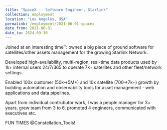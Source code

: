 ```yaml
---
title: "SpaceX -- Software Engineer, Starlink"
collection: employment
location: "Los Angeles, USA"
permalink: /employment/2021-06-01-spacex
date_from: 2021-06-01
date_to: 2024-09-30
---
```

Joined at an interesting time™: owned a big piece of ground software for satellites/other assets management for the growing Starlink Network.

Developed high-availability, multi-region, real-time data products used by 1k+ internal users 24/7/365 to operate 7k+ satellites and other fleet/network settings. 

Enabled 100x customer (50k→5M+) and 10x satellite (700→7k+) growth by building automation and observability tools for asset management - web applications and data pipelines.

Apart from individual contrubutor work, I was a people manager for 3+ years, grew team from 3 to 6, promoted 4 engineers, communicated with executives etc.

FUN TIMES @Constellation_Tools! 
